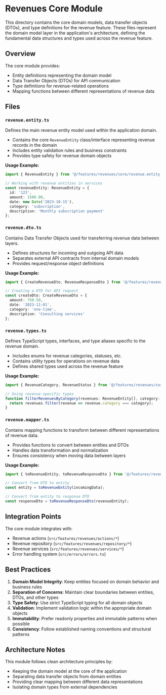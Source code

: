 # Revenues Core Module

This directory contains the core domain models, data transfer objects (DTOs), and type definitions for the revenue feature. These files represent the domain model layer in the application's architecture, defining the fundamental data structures and types used across the revenue feature.

## Overview

The core module provides:
- Entity definitions representing the domain model
- Data Transfer Objects (DTOs) for API communication
- Type definitions for revenue-related operations
- Mapping functions between different representations of revenue data

## Files

### `revenue.entity.ts`

Defines the main revenue entity model used within the application domain.

- Contains the core `RevenueEntity` class/interface representing revenue records in the domain
- Includes entity validation rules and business constraints
- Provides type safety for revenue domain objects

**Usage Example:**
```typescript
import { RevenueEntity } from '@/features/revenues/core/revenue.entity';

// Working with revenue entities in services
const revenueEntity: RevenueEntity = {
  id: '123',
  amount: 1500.00,
  date: new Date('2023-10-15'),
  category: 'subscription',
  description: 'Monthly subscription payment'
};
```

### `revenue.dto.ts`

Contains Data Transfer Objects used for transferring revenue data between layers.

- Defines structures for incoming and outgoing API data
- Separates external API contracts from internal domain models
- Provides request/response object definitions

**Usage Example:**
```typescript
import { CreateRevenueDto, RevenueResponseDto } from '@/features/revenues/core/revenue.dto';

// Creating a DTO for API request
const createDto: CreateRevenueDto = {
  amount: 750.50,
  date: '2023-11-01',
  category: 'one-time',
  description: 'Consulting services'
};
```

### `revenue.types.ts`

Defines TypeScript types, interfaces, and type aliases specific to the revenue domain.

- Includes enums for revenue categories, statuses, etc.
- Contains utility types for operations on revenue data
- Defines shared types used across the revenue feature

**Usage Example:**
```typescript
import { RevenueCategory, RevenueStatus } from '@/features/revenues/core/revenue.types';

// Using revenue-specific types
function filterRevenuesByCategory(revenues: RevenueEntity[], category: RevenueCategory) {
  return revenues.filter(revenue => revenue.category === category);
}
```

### `revenue.mapper.ts`

Contains mapping functions to transform between different representations of revenue data.

- Provides functions to convert between entities and DTOs
- Handles data transformation and normalization
- Ensures consistency when moving data between layers

**Usage Example:**
```typescript
import { toRevenueEntity, toRevenueResponseDto } from '@/features/revenues/core/revenue.mapper';

// Convert from DTO to entity
const entity = toRevenueEntity(incomingData);

// Convert from entity to response DTO
const responseDto = toRevenueResponseDto(revenueEntity);
```

## Integration Points

The core module integrates with:
- Revenue actions (`src/features/revenues/actions/*`)
- Revenue repository (`src/features/revenues/repository/*`)
- Revenue services (`src/features/revenues/services/*`)
- Error handling system (`src/errors/errors.ts`)

## Best Practices

1. **Domain Model Integrity**: Keep entities focused on domain behavior and business rules
2. **Separation of Concerns**: Maintain clear boundaries between entities, DTOs, and other types
3. **Type Safety**: Use strict TypeScript typing for all domain objects
4. **Validation**: Implement validation logic within the appropriate domain objects
5. **Immutability**: Prefer readonly properties and immutable patterns when possible
6. **Consistency**: Follow established naming conventions and structural patterns

## Architecture Notes

This module follows clean architecture principles by:
- Keeping the domain model at the core of the application
- Separating data transfer objects from domain entities
- Providing clear mapping between different data representations
- Isolating domain types from external dependencies

